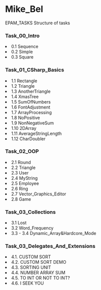 # Mike_Bel
EPAM_TASKS
Structure of tasks

### Task_00_Intro
<li>0.1 Sequence</li>
<li>0.2 Simple</li>
<li>0.3 Square</li>

### Task_01_CSharp_Basics
<li>1.1 Rectangle</li>
<li>1.2 Triangle</li>
<li>1.3 AnotherTriangle</li>
<li>1.4 XmasTree</li>
<li>1.5 SumOfNumbers</li>
<li>1.6 FontAdjustment</li>
<li>1.7 ArrayProcessing</li>
<li>1.8 NoPositive</li>
<li>1.9 NonNegativeSum</li>
<li>1.10 2DArray</li>
<li>1.11 AverageStringLength</li>
<li>1.12 CharDoubler</li>

### Task_02_OOP
<li>2.1 Round</li>
<li>2.2 Triangle</li>
<li>2.3 User</li>
<li>2.4 MyString</li>
<li>2.5 Employee</li>
<li>2.6 Ring</li>
<li>2.7 Vector_Graphics_Editor</li>
<li>2.8 Game</li>

### Task_03_Collections
<li>3.1 Lost</li>
<li>3.2 Word_Frequency</li>
<li>3.3 - 3.4 Dynamic_Array&Hardcore_Mode</li>

### Task_03_Delegates_And_Extensions
<li>4.1.  CUSTOM SORT</li>
<li>4.2.  CUSTOM SORT DEMO</li>
<li>4.3.	SORTING UNIT</li>
<li>4.4.	NUMBER ARRAY SUM</li>
<li>4.5.	TO INT OR NOT TO INT?</li>
<li>4.6.	I SEEK YOU</li>
